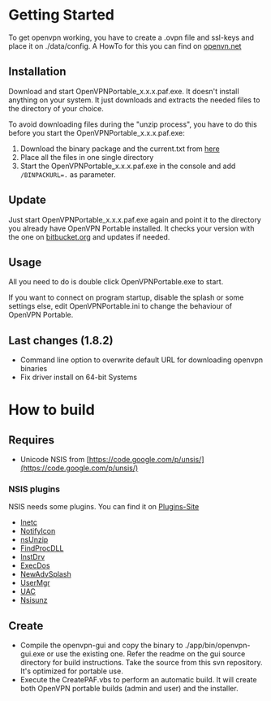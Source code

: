 ﻿
# Getting Started
To get openvpn working, you have to create a .ovpn file and ssl-keys and place it on ./data/config. A HowTo for this you can find on [openvn.net](http://openvpn.net/howto.html)

## Installation
Download and start OpenVPNPortable_x.x.x.paf.exe. It doesn't install anything on your system. It just downloads and extracts the needed files to the directory of your choice.

To avoid downloading files during the "unzip process", you have to do this before you start the OpenVPNPortable_x.x.x.paf.exe:

1. Download the binary package and the current.txt from [here](http://sourceforge.net/projects/ovpnp/files/binpack/)
2. Place all the files in one single directory
3. Start the OpenVPNPortable_x.x.x.paf.exe in the console and add `/BINPACKURL=.` as parameter.
 
 
## Update
Just start OpenVPNPortable_x.x.x.paf.exe again and point it to the directory you already have OpenVPN Portable installed. It checks your version with the one on [bitbucket.org](https://bitbucket.org/Danixu86/openvpn-portable/downloads) and updates if needed.

## Usage
All you need to do is double click OpenVPNPortable.exe to start.

If you want to connect on program startup, disable the splash or some settings else, edit OpenVPNPortable.ini to change the behaviour of OpenVPN Portable.

## Last changes (1.8.2)
* Command line option to overwrite default URL for downloading openvpn binaries
* Fix driver install on 64-bit Systems
 
 
# How to build
## Requires
* Unicode NSIS from [https://code.google.com/p/unsis/](https://code.google.com/p/unsis/)
 
 
### NSIS plugins
NSIS needs some plugins. You can find it on [Plugins-Site](http://nsis.sourceforge.net/Category:Plugins)

* [Inetc](http://nsis.sourceforge.net/Inetc_plug-in)
* [NotifyIcon](http://nsis.sourceforge.net/NotifyIcon_plug-in)
* [nsUnzip](http://nsis.sourceforge.net/NsUnzip_plugin)
* [FindProcDLL](http://nsis.sourceforge.net/FindProcDLL_plug-in)
* [InstDrv](http://nsis.sourceforge.net/InstDrv_plug-in)
* [ExecDos](http://nsis.sourceforge.net/ExecDos_plug-in)
* [NewAdvSplash](http://nsis.sourceforge.net/NewAdvSplash_plug-in)
* [UserMgr](http://nsis.sourceforge.net/UserMgr_plug-in)
* [UAC](http://nsis.sourceforge.net/UAC_plug-in)
* [Nsisunz](http://nsis.sourceforge.net/Nsisunz_plug-in)
 
 
## Create
* Compile the openvpn-gui and copy the binary to ./app/bin/openvpn-gui.exe or use the existing one. 
	Refer the readme on the gui source directory for build instructions.
	Take the source from this svn repository. It's optimized for portable use.
* Execute the CreatePAF.vbs to perform an automatic build. It will create both OpenVPN portable builds (admin and user) and the installer.